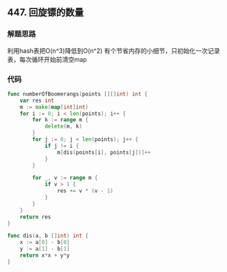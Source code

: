 ## 447. 回旋镖的数量

### 解题思路
利用hash表把O(n^3)降低到O(n^2)
有个节省内存的小细节，只初始化一次记录表，每次循环开始前清空map

### 代码

```go
func numberOfBoomerangs(points [][]int) int {
	var res int
	m := make(map[int]int)
	for i := 0; i < len(points); i++ {
		for k := range m {
			delete(m, k)
		}
		for j := 0; j < len(points); j++ {
			if j != i {
				m[dis(points[i], points[j])]++
			}
		}

		for _, v := range m {
			if v > 1 {
				res += v * (v - 1)
			}
		}
	}
	return res
}

func dis(a, b []int) int {
	x := a[0] - b[0]
	y := a[1] - b[1]
	return x*x + y*y
}
```